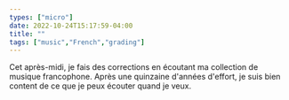 ```yaml
---
types: ["micro"]
date: 2022-10-24T15:17:59-04:00
title: ""
tags: ["music","French","grading"]
---
```

Cet après-midi, je fais des corrections en écoutant ma collection de musique francophone. Après une quinzaine d'années d'effort, je suis bien content de ce que je peux écouter quand je veux.
